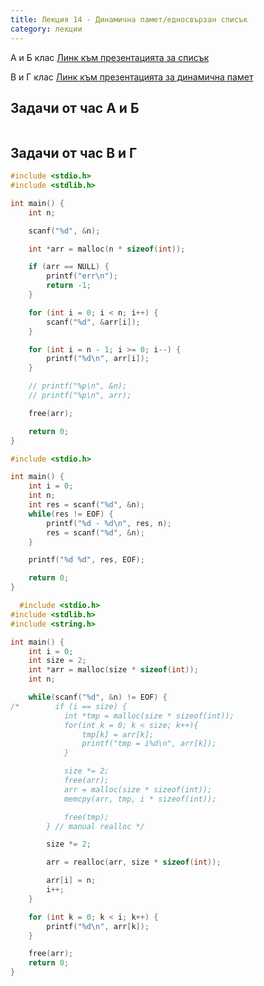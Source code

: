 ```yaml
---
title: Лекция 14 - Динамична памет/едносвързан списък
category: лекции
---
```

A и Б клас
[Линк към презентацията за списък](https://docs.google.com/presentation/d/1GHF7q_9JWd2tws8xe05e0C7wkm3VWdmG7AMDaq2_seo/edit)

В и Г клас
[Линк към презентацията за динамична памет](https://docs.google.com/presentation/d/1UY1PWQDPMwTYUTFyWVVwbn0irq1ZeGUnQvgidkFS7V0/edit#slide=id.p)

## Задачи от час А и Б

```c

```

## Задачи от час В и Г

```c
#include <stdio.h>
#include <stdlib.h>

int main() {
    int n;

    scanf("%d", &n);

    int *arr = malloc(n * sizeof(int));

    if (arr == NULL) {
        printf("err\n");
        return -1;
    }

    for (int i = 0; i < n; i++) {
        scanf("%d", &arr[i]);
    }

    for (int i = n - 1; i >= 0; i--) {
        printf("%d\n", arr[i]);
    }

    // printf("%p\n", &n);
    // printf("%p\n", arr);

    free(arr);

    return 0;
}
```

```c
#include <stdio.h>

int main() {
    int i = 0;
    int n;
    int res = scanf("%d", &n);
    while(res != EOF) {
        printf("%d - %d\n", res, n);
        res = scanf("%d", &n);
    }

    printf("%d %d", res, EOF);

    return 0;
}
```

```c
  #include <stdio.h>
#include <stdlib.h>
#include <string.h>

int main() {
    int i = 0;
    int size = 2;
    int *arr = malloc(size * sizeof(int));
    int n;

    while(scanf("%d", &n) != EOF) {
/*        if (i == size) {
            int *tmp = malloc(size * sizeof(int));
            for(int k = 0; k < size; k++){
                tmp[k] = arr[k];
                printf("tmp = i%d\n", arr[k]);
            }

            size *= 2;
            free(arr);
            arr = malloc(size * sizeof(int));
            memcpy(arr, tmp, i * sizeof(int));

            free(tmp);
        } // manual realloc */

        size *= 2;

        arr = realloc(arr, size * sizeof(int));

        arr[i] = n;
        i++;
    }

    for (int k = 0; k < i; k++) {
        printf("%d\n", arr[k]);
    }

    free(arr);
    return 0;
}
```
